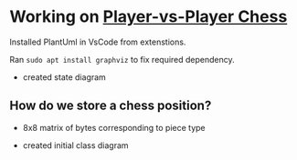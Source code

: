 # Working on [Player-vs-Player Chess](https://dumitresculeduard.atlassian.net/jira/software/projects/PIX/boards/2?selectedIssue=PIX-11)

Installed PlantUml in VsCode from extenstions.

Ran ```sudo apt install graphviz``` to fix required dependency.

- created state diagram

## How do we store a chess position?
- 8x8 matrix of bytes corresponding to piece type

- created initial class diagram